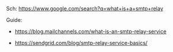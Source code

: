 Sch: https://www.google.com/search?q=what+is+a+smtp+relay

Guide:
- https://blog.mailchannels.com/what-is-an-smtp-relay-service

- https://sendgrid.com/blog/smtp-relay-service-basics/
